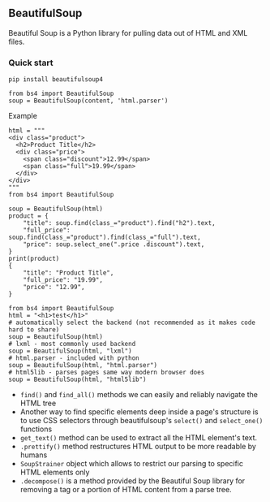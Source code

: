 ## BeautifulSoup

Beautiful Soup is a Python library for pulling data out of HTML and XML files.

### Quick start

`pip install beautifulsoup4`

```
from bs4 import BeautifulSoup
soup = BeautifulSoup(content, 'html.parser')

```

Example
```
html = """
<div class="product">
  <h2>Product Title</h2>
  <div class="price">
    <span class="discount">12.99</span>
    <span class="full">19.99</span>
  </div>
</div>
"""
from bs4 import BeautifulSoup

soup = BeautifulSoup(html)
product = {
    "title": soup.find(class_="product").find("h2").text,
    "full_price": soup.find(class_="product").find(class_="full").text,
    "price": soup.select_one(".price .discount").text,
}
print(product)
{
    "title": "Product Title", 
    "full_price": "19.99", 
    "price": "12.99",
}
```

```
from bs4 import BeautifulSoup
html = "<h1>test</h1>"
# automatically select the backend (not recommended as it makes code hard to share)
soup = BeautifulSoup(html)
# lxml - most commonly used backend
soup = BeautifulSoup(html, "lxml")
# html.parser - included with python
soup = BeautifulSoup(html, "html.parser")
# html5lib - parses pages same way modern browser does
soup = BeautifulSoup(html, "html5lib")
```

- `find()` and `find_all()` methods we can easily and reliably navigate the HTML tree
- Another way to find specific elements deep inside a page's structure is to use CSS selectors through beautifulsoup's `select()` and `select_one()` functions
- `get_text()` method can be used to extract all the HTML element's text.
- `.prettify()` method restructures HTML output to be more readable by humans
- `SoupStrainer` object which allows to restrict our parsing to specific HTML elements only
- `.decompose()` is a method provided by the Beautiful Soup library for removing a tag or a portion of HTML content from a parse tree.